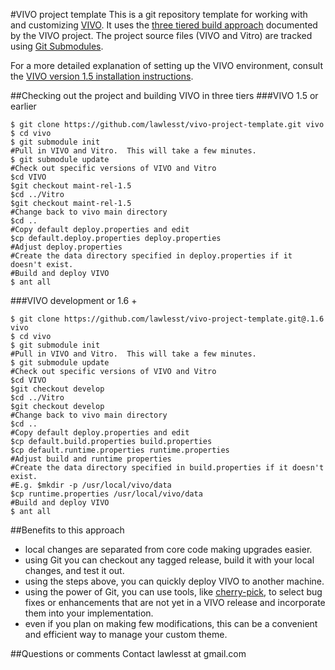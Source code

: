 #VIVO project template
This is a git repository template for working with and customizing [VIVO](http://vivoweb.org/).  It uses the [three tiered build approach](https://wiki.duraspace.org/display/VIVO/Building+VIVO+in+3+tiers) documented by the VIVO project.  The project source files (VIVO and Vitro) are tracked using [Git Submodules](http://git-scm.com/book/en/Git-Tools-Submodules).

For a more detailed explanation of setting up the VIVO environment, consult the [VIVO version 1.5 installation instructions](http://sourceforge.net/projects/vivo/files/Project%20Documentation/VIVO_Release_V1.5_Installation_Guide.pdf/download).

##Checking out the project and building VIVO in three tiers
###VIVO 1.5 or earlier
~~~~
$ git clone https://github.com/lawlesst/vivo-project-template.git vivo
$ cd vivo
$ git submodule init
#Pull in VIVO and Vitro.  This will take a few minutes.  
$ git submodule update
#Check out specific versions of VIVO and Vitro
$cd VIVO
$git checkout maint-rel-1.5
$cd ../Vitro
$git checkout maint-rel-1.5
#Change back to vivo main directory
$cd ..
#Copy default deploy.properties and edit
$cp default.deploy.properties deploy.properties
#Adjust deploy.properties
#Create the data directory specified in deploy.properties if it doesn't exist.  
#Build and deploy VIVO
$ ant all
~~~~
###VIVO development or 1.6 +
~~~
$ git clone https://github.com/lawlesst/vivo-project-template.git@.1.6 vivo
$ cd vivo
$ git submodule init
#Pull in VIVO and Vitro.  This will take a few minutes.  
$ git submodule update
#Check out specific versions of VIVO and Vitro
$cd VIVO
$git checkout develop
$cd ../Vitro
$git checkout develop
#Change back to vivo main directory
$cd ..
#Copy default deploy.properties and edit
$cp default.build.properties build.properties
$cp default.runtime.properties runtime.properties
#Adjust build and runtime properties
#Create the data directory specified in build.properties if it doesn't exist.
#E.g. $mkdir -p /usr/local/vivo/data
$cp runtime.properties /usr/local/vivo/data
#Build and deploy VIVO
$ ant all
~~~

##Benefits to this approach
 * local changes are separated from core code making upgrades easier.
 * using Git you can checkout any tagged release, build it with your local changes, and test it out.
 * using the steps above, you can quickly deploy VIVO to another machine.
 * using the power of Git, you can use tools, like [cherry-pick](http://www.vogella.com/articles/Git/article.html#cherrypick), to select bug fixes or enhancements that are not yet in a VIVO release and incorporate them into your implementation.
 * even if you plan on making few modifications, this can be a convenient and efficient way to manage your custom theme. 

##Questions or comments
Contact lawlesst at gmail.com 
